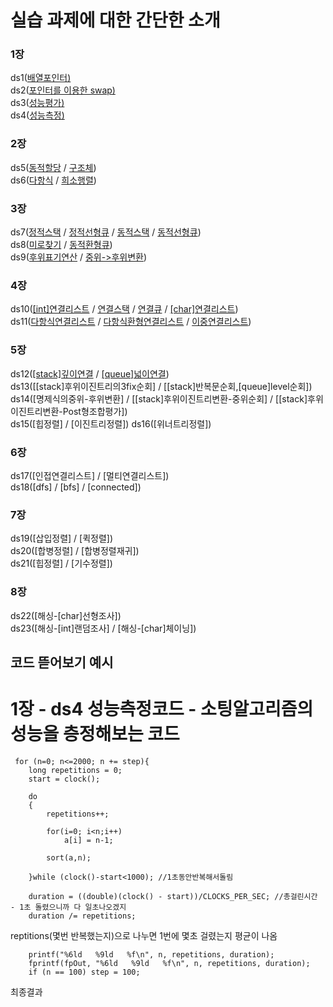 # 실습 과제에 대한 간단한 소개

### 1장
ds1([배열포인터)](https://github.com/kdh7575070/taeha-kang/blob/main/%EA%B5%90%EA%B3%BC%EB%AA%A9%ED%98%95/1%20%EC%9E%90%EB%A3%8C%EA%B5%AC%EC%A1%B0%20%EC%8B%A4%EC%8A%B5/ds1-hw-1/src/ds1-hw-1.c) \
ds2([포인터를 이용한 swap)](https://github.com/kdh7575070/taeha-kang/blob/main/%EA%B5%90%EA%B3%BC%EB%AA%A9%ED%98%95/1%20%EC%9E%90%EB%A3%8C%EA%B5%AC%EC%A1%B0%20%EC%8B%A4%EC%8A%B5/ds2-hw-1/src/ds2-hw-1.c) \
ds3([성능평가)](https://github.com/kdh7575070/taeha-kang/blob/main/%EA%B5%90%EA%B3%BC%EB%AA%A9%ED%98%95/1%20%EC%9E%90%EB%A3%8C%EA%B5%AC%EC%A1%B0%20%EC%8B%A4%EC%8A%B5/ds3-hw-1/src/ds3-hw-1.c) \
ds4([성능측정)](https://github.com/kdh7575070/taeha-kang/blob/main/%EA%B5%90%EA%B3%BC%EB%AA%A9%ED%98%95/1%20%EC%9E%90%EB%A3%8C%EA%B5%AC%EC%A1%B0%20%EC%8B%A4%EC%8A%B5/ds4-hw-2/src/ds4-hw-2.c)
### 2장
ds5([동적할당](https://github.com/kdh7575070/taeha-kang/blob/main/%EA%B5%90%EA%B3%BC%EB%AA%A9%ED%98%95/1%20%EC%9E%90%EB%A3%8C%EA%B5%AC%EC%A1%B0%20%EC%8B%A4%EC%8A%B5/ds5-hw-1/src/ds5-hw-1.c) / [구조체](https://github.com/kdh7575070/taeha-kang/blob/main/%EA%B5%90%EA%B3%BC%EB%AA%A9%ED%98%95/1%20%EC%9E%90%EB%A3%8C%EA%B5%AC%EC%A1%B0%20%EC%8B%A4%EC%8A%B5/ds5-hw-3/src/ds5-hw-3.c))\
ds6([다항식](https://github.com/kdh7575070/taeha-kang/blob/main/%EA%B5%90%EA%B3%BC%EB%AA%A9%ED%98%95/1%20%EC%9E%90%EB%A3%8C%EA%B5%AC%EC%A1%B0%20%EC%8B%A4%EC%8A%B5/ds6-hw-1/src/ds6-hw-1.c) / [희소행렬](https://github.com/kdh7575070/taeha-kang/blob/main/%EA%B5%90%EA%B3%BC%EB%AA%A9%ED%98%95/1%20%EC%9E%90%EB%A3%8C%EA%B5%AC%EC%A1%B0%20%EC%8B%A4%EC%8A%B5/ds6-hw-2/src/ds2-hw-2.c))
### 3장
ds7([정적스택](https://github.com/kdh7575070/taeha-kang/blob/main/%EA%B5%90%EA%B3%BC%EB%AA%A9%ED%98%95/1%20%EC%9E%90%EB%A3%8C%EA%B5%AC%EC%A1%B0%20%EC%8B%A4%EC%8A%B5/ds7-hw-1/src/ds7-hw-1.c) / [정적선형큐](https://github.com/kdh7575070/taeha-kang/blob/main/%EA%B5%90%EA%B3%BC%EB%AA%A9%ED%98%95/1%20%EC%9E%90%EB%A3%8C%EA%B5%AC%EC%A1%B0%20%EC%8B%A4%EC%8A%B5/ds7-hw-2/src/ds7-hw-2.c) / [동적스택](https://github.com/kdh7575070/taeha-kang/blob/main/%EA%B5%90%EA%B3%BC%EB%AA%A9%ED%98%95/1%20%EC%9E%90%EB%A3%8C%EA%B5%AC%EC%A1%B0%20%EC%8B%A4%EC%8A%B5/ds7-hw-3/src/ds7-hw-3.c) / [동적선형큐](https://github.com/kdh7575070/taeha-kang/blob/main/%EA%B5%90%EA%B3%BC%EB%AA%A9%ED%98%95/1%20%EC%9E%90%EB%A3%8C%EA%B5%AC%EC%A1%B0%20%EC%8B%A4%EC%8A%B5/ds7-hw-4/src/ds7-hw-4.c))\
ds8([미로찾기](https://github.com/kdh7575070/taeha-kang/blob/main/%EA%B5%90%EA%B3%BC%EB%AA%A9%ED%98%95/1%20%EC%9E%90%EB%A3%8C%EA%B5%AC%EC%A1%B0%20%EC%8B%A4%EC%8A%B5/ds8-hw-1/src/ds8-hw-1.c) / [동적환형큐](https://github.com/kdh7575070/taeha-kang/blob/main/%EA%B5%90%EA%B3%BC%EB%AA%A9%ED%98%95/1%20%EC%9E%90%EB%A3%8C%EA%B5%AC%EC%A1%B0%20%EC%8B%A4%EC%8A%B5/ds8-hw-2/src/ds8-hw-2.c)) \
ds9([후위표기연산](https://github.com/kdh7575070/taeha-kang/blob/main/%EA%B5%90%EA%B3%BC%EB%AA%A9%ED%98%95/1%20%EC%9E%90%EB%A3%8C%EA%B5%AC%EC%A1%B0%20%EC%8B%A4%EC%8A%B5/ds9-hw-1/src/ds9-hw-1.c) / [중위->후위변환](https://github.com/kdh7575070/taeha-kang/blob/main/%EA%B5%90%EA%B3%BC%EB%AA%A9%ED%98%95/1%20%EC%9E%90%EB%A3%8C%EA%B5%AC%EC%A1%B0%20%EC%8B%A4%EC%8A%B5/ds9-hw-2/src/ds9-hw-2.c))
### 4장
ds10([[int]연결리스트](https://github.com/kdh7575070/taeha-kang/blob/main/%EA%B5%90%EA%B3%BC%EB%AA%A9%ED%98%95/1%20%EC%9E%90%EB%A3%8C%EA%B5%AC%EC%A1%B0%20%EC%8B%A4%EC%8A%B5/ds10-hw-1/src/ds10-hw-1.c) / [연결스택](https://github.com/kdh7575070/taeha-kang/blob/main/%EA%B5%90%EA%B3%BC%EB%AA%A9%ED%98%95/1%20%EC%9E%90%EB%A3%8C%EA%B5%AC%EC%A1%B0%20%EC%8B%A4%EC%8A%B5/ds9-hw-2/src/ds9-hw-2.c) / [연결큐](https://github.com/kdh7575070/taeha-kang/blob/main/%EA%B5%90%EA%B3%BC%EB%AA%A9%ED%98%95/1%20%EC%9E%90%EB%A3%8C%EA%B5%AC%EC%A1%B0%20%EC%8B%A4%EC%8A%B5/ds9-hw-2/src/ds9-hw-2.c) / [[char]연결리스트](https://github.com/kdh7575070/taeha-kang/blob/main/%EA%B5%90%EA%B3%BC%EB%AA%A9%ED%98%95/1%20%EC%9E%90%EB%A3%8C%EA%B5%AC%EC%A1%B0%20%EC%8B%A4%EC%8A%B5/ds10-hw-2/src/ds10-hw-2.c))\
ds11([다항식연결리스트](https://github.com/kdh7575070/taeha-kang/blob/main/%EA%B5%90%EA%B3%BC%EB%AA%A9%ED%98%95/1%20%EC%9E%90%EB%A3%8C%EA%B5%AC%EC%A1%B0%20%EC%8B%A4%EC%8A%B5/ds11-hw-1/src/ds11-hw-1.c) / [다항식환형연결리스트](https://github.com/kdh7575070/taeha-kang/blob/main/%EA%B5%90%EA%B3%BC%EB%AA%A9%ED%98%95/1%20%EC%9E%90%EB%A3%8C%EA%B5%AC%EC%A1%B0%20%EC%8B%A4%EC%8A%B5/ds11-hw-2/src/ds11-hw-2.c) / [이중연결리스트](https://github.com/kdh7575070/taeha-kang/blob/main/%EA%B5%90%EA%B3%BC%EB%AA%A9%ED%98%95/1%20%EC%9E%90%EB%A3%8C%EA%B5%AC%EC%A1%B0%20%EC%8B%A4%EC%8A%B5/ds11-hw-3/src/ds11-hw-3.c))
### 5장
ds12([[stack]깊이연결](https://github.com/kdh7575070/taeha-kang/blob/main/%EA%B5%90%EA%B3%BC%EB%AA%A9%ED%98%95/1%20%EC%9E%90%EB%A3%8C%EA%B5%AC%EC%A1%B0%20%EC%8B%A4%EC%8A%B5/ds12-hw-1/src/ds12-hw-1.c) / [[queue]넓이연결](https://github.com/kdh7575070/taeha-kang/blob/main/%EA%B5%90%EA%B3%BC%EB%AA%A9%ED%98%95/1%20%EC%9E%90%EB%A3%8C%EA%B5%AC%EC%A1%B0%20%EC%8B%A4%EC%8A%B5/ds12-hw-2/src/ds12-hw-2.c)) \
ds13([[stack]후위이진트리의3fix순회] / [[stack]반복문순회,[queue]level순회]) \
ds14([명제식의중위-후위변환] / [[stack]후위이진트리변환-중위순회] / [[stack]후위이진트리변환-Post형조합평가]) \
ds15([힙정렬] / [이진트리정렬]) ds16([위너트리정렬])
### 6장
ds17([인접연결리스트] / [멀티연결리스트]) \
ds18([dfs] / [bfs] / [connected])
### 7장
ds19([삽입정렬] / [퀵정렬]) \
ds20([합병정렬] / [합병정렬재귀]) \
ds21([힙정렬] / [기수정렬])
### 8장
ds22([해싱-[char]선형조사])\
ds23([해싱-[int]랜덤조사] / [해싱-[char]체이닝])

## 코드 뜯어보기 예시
# 1장 - ds4 성능측정코드 - 소팅알고리즘의 성능을 층정해보는 코드

     for (n=0; n<=2000; n += step){
		long repetitions = 0;
		start = clock();

		do
		{
			repetitions++;

			for(i=0; i<n;i++)
				a[i] = n-1;

			sort(a,n);

		}while (clock()-start<1000); //1초동안반복해서돌림
		
		duration = ((double)(clock() - start))/CLOCKS_PER_SEC; //총걸린시간 - 1초 돌렸으니까 다 일초나오겠지
		duration /= repetitions; 
reptitions(몇번 반복했는지)으로 나누면 1번에 몇초 걸렸는지 평균이 나옴

		printf("%6ld   %9ld   %f\n", n, repetitions, duration);
		fprintf(fpOut, "%6ld   %9ld   %f\n", n, repetitions, duration);
		if (n == 100) step = 100;
		
최종결과
